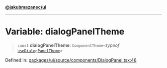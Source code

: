 [**@jakubmazanec/ui**](../README.md)

---

# Variable: dialogPanelTheme

> `const` **dialogPanelTheme**: `ComponentTheme`\<_typeof_
> [`useDialogPanelTheme`](useDialogPanelTheme.md)\>

Defined in:
[packages/ui/source/components/DialogPanel.tsx:48](https://github.com/jakubmazanec/tools/blob/026d472564678641afd0039e9c07d936f221ca46/packages/ui/source/components/DialogPanel.tsx#L48)
